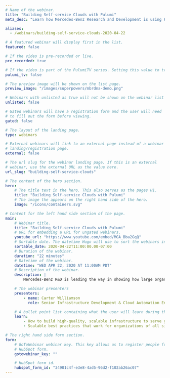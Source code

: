 ```yaml
---
# Name of the webinar.
title: "Building Self-service Clouds with Pulumi"
meta_desc: "Learn how Mercedes-Benz Research and Development is using Pulumi to help their development teams build self-service cloud infrastructure in this tech talk."

aliases:
  - /webinars/building-self-service-clouds-2020-04-22

# A featured webinar will display first in the list.
featured: false

# If the video is pre-recorded or live.
pre_recorded: true

# If the video is part of the PulumiTV series. Setting this value to true will list the video in the "PulumiTV" section.
pulumi_tv: false

# The preview image will be shown on the list page.
preview_image: "/images/superpowers/mbrdna-demo.png"

# Webinars with unlisted as true will not be shown on the webinar list
unlisted: false

# Gated webinars will have a registration form and the user will need
# to fill out the form before viewing.
gated: false

# The layout of the landing page.
type: webinars

# External webinars will link to an external page instead of a webinar
# landing/registration page.
external: false

# The url slug for the webinar landing page. If this is an external
# webinar, use the external URL as the value here.
url_slug: "building-self-service-clouds"

# The content of the hero section.
hero:
    # The title text in the hero. This also serves as the pages H1.
    title: "Building Self-service Clouds with Pulumi"
    # The image the appears on the right hand side of the hero.
    image: "/icons/containers.svg"

# Content for the left hand side section of the page.
main:
    # Webinar title.
    title: "Building Self-service Clouds with Pulumi"
    # URL for embedding a URL for ungated webinars.
    youtube_url: "https://www.youtube.com/embed/MGA_Bba2GqQ"
    # Sortable date. The datetime Hugo will use to sort the webinars in date order.
    sortable_date: 2020-04-22T11:00:00.00-07:00
    # Duration of the webinar.
    duration: "22 minutes"
    # Datetime of the webinar.
    datetime: "WED APR 22, 2020 AT 11:00AM PDT"
    # Description of the webinar.
    description: |
        Mercedes-Benz R&D is leading the way in showing how large organizations can empower teams to rapidly innovate with new services and architectures. Carter Williamson from Mercedez-Benz will walk you through best practices that organizations of any size can follow to build high-quality, scalable infrastructure to serve geographically-diverse customers.

    # The webinar presenters
    presenters:
        - name: Carter Williamson
          role: Senior Infrastructure Development & Cloud Automation Engineer, Mercedes-Benz Research & Development North America Inc.

    # A bullet point list containing what the user will learn during the webinar.
    learn:
        - How to build high-quality, scalable infrastructure to serve geographically-diverse customers.
        - Scalable best practices that work for organizations of all sizes.

# The right hand side form section.
form:
    # GoToWebinar webinar key. This key allows us to register people for webinars via the
    # HubSpot form.
    gotowebinar_key: ""

    # HubSpot form id.
    hubspot_form_id: "34901c4f-e3e8-4ad5-96d2-f102ab26ac07"
---
```

